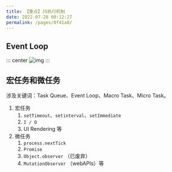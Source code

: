 ```yaml
---
title: 【重点】JS执行机制
date: 2022-07-28 00:12:27
permalink: /pages/0f41a0/
---
```



## Event Loop
::: center
![img](~@alias/eventloop.png)
:::


## 宏任务和微任务
涉及关键词：Task Queue、Event Loop、Macro Task、Micro Task。

1. 宏任务 
   1. `setTimeout`、`setinterval`、`setImmediate` 
   2. `I / O`
   3. UI Rendering 等 
2. 微任务 
   1. `process.nextTick`
   2. `Promise` 
   3. `Object.observer` （已废弃）
   4. `MutationObserver` （webAPIs）等












